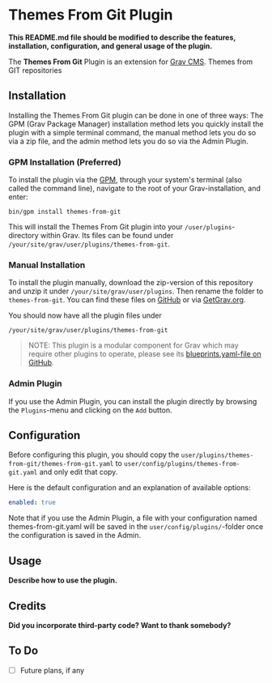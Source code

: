# Themes From Git Plugin

**This README.md file should be modified to describe the features, installation, configuration, and general usage of the plugin.**

The **Themes From Git** Plugin is an extension for [Grav CMS](http://github.com/getgrav/grav). Themes from GIT repositories

## Installation

Installing the Themes From Git plugin can be done in one of three ways: The GPM (Grav Package Manager) installation method lets you quickly install the plugin with a simple terminal command, the manual method lets you do so via a zip file, and the admin method lets you do so via the Admin Plugin.

### GPM Installation (Preferred)

To install the plugin via the [GPM](http://learn.getgrav.org/advanced/grav-gpm), through your system's terminal (also called the command line), navigate to the root of your Grav-installation, and enter:

    bin/gpm install themes-from-git

This will install the Themes From Git plugin into your `/user/plugins`-directory within Grav. Its files can be found under `/your/site/grav/user/plugins/themes-from-git`.

### Manual Installation

To install the plugin manually, download the zip-version of this repository and unzip it under `/your/site/grav/user/plugins`. Then rename the folder to `themes-from-git`. You can find these files on [GitHub](https://github.com/jodier/grav-plugin-themes-from-git) or via [GetGrav.org](http://getgrav.org/downloads/plugins#extras).

You should now have all the plugin files under

    /your/site/grav/user/plugins/themes-from-git
	
> NOTE: This plugin is a modular component for Grav which may require other plugins to operate, please see its [blueprints.yaml-file on GitHub](https://github.com/jodier/grav-plugin-themes-from-git/blob/master/blueprints.yaml).

### Admin Plugin

If you use the Admin Plugin, you can install the plugin directly by browsing the `Plugins`-menu and clicking on the `Add` button.

## Configuration

Before configuring this plugin, you should copy the `user/plugins/themes-from-git/themes-from-git.yaml` to `user/config/plugins/themes-from-git.yaml` and only edit that copy.

Here is the default configuration and an explanation of available options:

```yaml
enabled: true
```

Note that if you use the Admin Plugin, a file with your configuration named themes-from-git.yaml will be saved in the `user/config/plugins/`-folder once the configuration is saved in the Admin.

## Usage

**Describe how to use the plugin.**

## Credits

**Did you incorporate third-party code? Want to thank somebody?**

## To Do

- [ ] Future plans, if any

